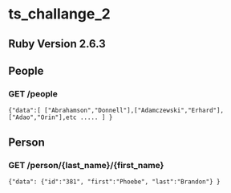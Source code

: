 # ts_challange_2

## Ruby Version 2.6.3

## People
### GET /people
`
{"data":[
    ["Abrahamson","Donnell"],["Adamczewski","Erhard"],["Adao","Orin"],etc .....
    ]
 }
`
 
## Person

### GET /person/{last_name}/{first_name}
`
{"data":
  {"id":"381",
  "first":"Phoebe",
  "last":"Brandon"}
}
`




